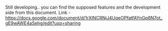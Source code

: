 Still developing.. you can find the supposed features and the development side from this document.
Link - https://docs.google.com/document/d/1rXINCRNjJ4UqeOPfatfAYnGp8N7ot_gE9wAWE4aSehg/edit?usp=sharing
